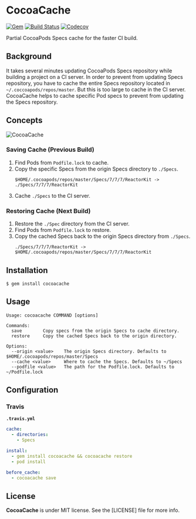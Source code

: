 # CocoaCache

[![Gem](https://img.shields.io/gem/v/cocoacache.svg)](https://rubygems.org/gems/cocoacache)
[![Build Status](https://travis-ci.org/devxoul/CocoaCache.svg?branch=master)](https://travis-ci.org/devxoul/CocoaCache)
[![Codecov](https://img.shields.io/codecov/c/github/devxoul/CocoaCache.svg)](https://codecov.io/gh/devxoul/CocoaCache)

Partial CocoaPods Specs cache for the faster CI build.

## Background

It takes several minutes updating CocoaPods Specs repository while building a project on a CI server. In order to prevent from updating Specs repository, you have to cache the entire Specs repository located in `~/.coccoapods/repos/master`. But this is too large to cache in the CI server. CocoaCache helps to cache specific Pod specs to prevent from updating the Specs repository.

## Concepts

![CocoaCache](https://user-images.githubusercontent.com/931655/60092486-1aa3dd00-9782-11e9-9afe-6e4cb8933e9e.png)

### Saving Cache (Previous Build)

1. Find Pods from `Podfile.lock` to cache.
2. Copy the specific Specs from the origin Specs directory to `./Specs`.
   ```
   $HOME/.cocoapods/repos/master/Specs/7/7/7/ReactorKit -> ./Specs/7/7/7/ReactorKit
   ```
3. Cache `./Specs` to the CI server.

### Restoring Cache (Next Build)

1. Restore the `./Spec` directory from the CI server.
2. Find Pods from `Podfile.lock` to restore.
3. Copy the cached Specs back to the origin Specs directory from `./Specs`.
   ```
   ./Specs/7/7/7/ReactorKit -> $HOME/.cocoapods/repos/master/Specs/7/7/7/ReactorKit
   ```

## Installation

```console
$ gem install cocoacache
```

## Usage

```
Usage: cocoacache COMMAND [options]

Commands:
  save        Copy specs from the origin Specs to cache directory.
  restore     Copy the cached Specs back to the origin directory.

Options:
  --origin <value>    The origin Specs directory. Defaults to $HOME/.cocoapods/repos/master/Specs
  --cache <value>     Where to cache the Specs. Defaults to ~/Specs
  --podfile <value>   The path for the Podfile.lock. Defaults to ~/Podfile.lock
```

## Configuration

### Travis

**`.travis.yml`**

```yml
cache:
  - directories:
    - Specs

install:
  - gem install cocoacache && cocoacache restore
  - pod install

before_cache:
  - cocoacache save
```

## License

**CocoaCache** is under MIT license. See the [LICENSE] file for more info.
